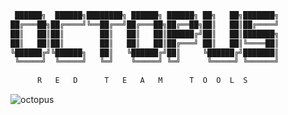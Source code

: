 ```bash
 ██████╗  ██████╗████████╗ ██████╗ ██████╗ ██╗   ██╗███████╗
██╔═══██╗██╔════╝╚══██╔══╝██╔═══██╗██╔══██╗██║   ██║██╔════╝
██║   ██║██║        ██║   ██║   ██║██████╔╝██║   ██║███████╗
██║   ██║██║        ██║   ██║   ██║██╔═══╝ ██║   ██║╚════██║
╚██████╔╝╚██████╗   ██║   ╚██████╔╝██║     ╚██████╔╝███████║
 ╚═════╝  ╚═════╝   ╚═╝    ╚═════╝ ╚═╝      ╚═════╝ ╚══════╝
                                                            
      R   E   D      T   E   A   M      T  O  O  L  S
```
![octopus](https://user-images.githubusercontent.com/31081984/103690947-3477d000-4f74-11eb-994a-778ef7e746fa.jpg)

